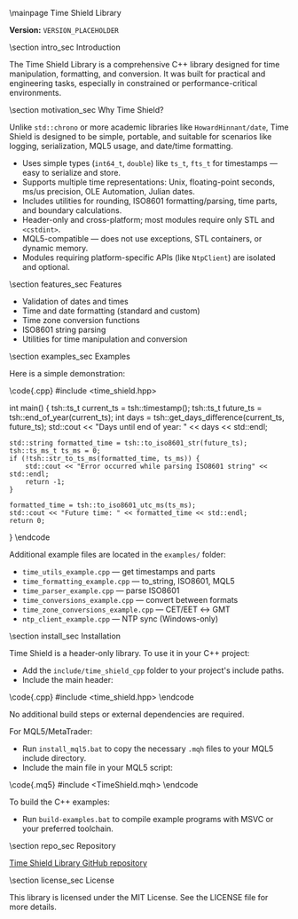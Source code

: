 \mainpage Time Shield Library

**Version:** `VERSION_PLACEHOLDER`

\section intro_sec Introduction

The Time Shield Library is a comprehensive C++ library designed for time manipulation, formatting, and conversion.
It was built for practical and engineering tasks, especially in constrained or performance-critical environments.

\section motivation_sec Why Time Shield?

Unlike `std::chrono` or more academic libraries like `HowardHinnant/date`, Time Shield is designed to be simple,
portable, and suitable for scenarios like logging, serialization, MQL5 usage, and date/time formatting.

- Uses simple types (`int64_t`, `double`) like `ts_t`, `fts_t` for timestamps — easy to serialize and store.
- Supports multiple time representations: Unix, floating-point seconds, ms/us precision, OLE Automation, Julian dates.
- Includes utilities for rounding, ISO8601 formatting/parsing, time parts, and boundary calculations.
- Header-only and cross-platform; most modules require only STL and `<cstdint>`.
- MQL5-compatible — does not use exceptions, STL containers, or dynamic memory.
- Modules requiring platform-specific APIs (like `NtpClient`) are isolated and optional.

\section features_sec Features

- Validation of dates and times
- Time and date formatting (standard and custom)
- Time zone conversion functions
- ISO8601 string parsing
- Utilities for time manipulation and conversion

\section examples_sec Examples

Here is a simple demonstration:

\code{.cpp}
#include <time_shield.hpp>

int main() {
    tsh::ts_t current_ts = tsh::timestamp();
    tsh::ts_t future_ts = tsh::end_of_year(current_ts);
    int days = tsh::get_days_difference(current_ts, future_ts);
    std::cout << "Days until end of year: " << days << std::endl;

    std::string formatted_time = tsh::to_iso8601_str(future_ts);
    tsh::ts_ms_t ts_ms = 0;
    if (!tsh::str_to_ts_ms(formatted_time, ts_ms)) {
        std::cout << "Error occurred while parsing ISO8601 string" << std::endl;
        return -1;
    }

    formatted_time = tsh::to_iso8601_utc_ms(ts_ms);
    std::cout << "Future time: " << formatted_time << std::endl;
    return 0;
}
\endcode

Additional example files are located in the `examples/` folder:

- `time_utils_example.cpp` — get timestamps and parts
- `time_formatting_example.cpp` — to_string, ISO8601, MQL5
- `time_parser_example.cpp` — parse ISO8601
- `time_conversions_example.cpp` — convert between formats
- `time_zone_conversions_example.cpp` — CET/EET ↔ GMT
- `ntp_client_example.cpp` — NTP sync (Windows-only)

\section install_sec Installation

Time Shield is a header-only library. To use it in your C++ project:

- Add the `include/time_shield_cpp` folder to your project's include paths.
- Include the main header:

\code{.cpp}
#include <time_shield.hpp>
\endcode

No additional build steps or external dependencies are required.

For MQL5/MetaTrader:

- Run `install_mql5.bat` to copy the necessary `.mqh` files to your MQL5 include directory.
- Include the main file in your MQL5 script:

\code{.mq5}
#include <TimeShield.mqh>
\endcode

To build the C++ examples:

- Run `build-examples.bat` to compile example programs with MSVC or your preferred toolchain.

\section repo_sec Repository

[Time Shield Library GitHub repository](https://github.com/NewYaroslav/time-shield-cpp)

\section license_sec License

This library is licensed under the MIT License. See the LICENSE file for more details.